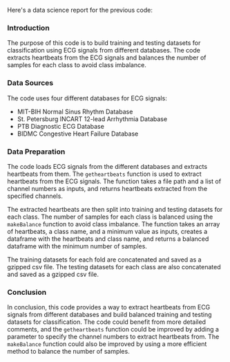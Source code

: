 Here's a data science report for the previous code:

### Introduction
The purpose of this code is to build training and testing datasets for classification using ECG signals from different databases. The code extracts heartbeats from the ECG signals and balances the number of samples for each class to avoid class imbalance.

### Data Sources
The code uses four different databases for ECG signals:
- MIT-BIH Normal Sinus Rhythm Database
- St. Petersburg INCART 12-lead Arrhythmia Database
- PTB Diagnostic ECG Database
- BIDMC Congestive Heart Failure Database

### Data Preparation
The code loads ECG signals from the different databases and extracts heartbeats from them. The `getheartbeats` function is used to extract heartbeats from the ECG signals. The function takes a file path and a list of channel numbers as inputs, and returns heartbeats extracted from the specified channels.

The extracted heartbeats are then split into training and testing datasets for each class. The number of samples for each class is balanced using the `makeBalance` function to avoid class imbalance. The function takes an array of heartbeats, a class name, and a minimum value as inputs, creates a dataframe with the heartbeats and class name, and returns a balanced dataframe with the minimum number of samples.

The training datasets for each fold are concatenated and saved as a gzipped csv file. The testing datasets for each class are also concatenated and saved as a gzipped csv file.

### Conclusion
In conclusion, this code provides a way to extract heartbeats from ECG signals from different databases and build balanced training and testing datasets for classification. The code could benefit from more detailed comments, and the `getheartbeats` function could be improved by adding a parameter to specify the channel numbers to extract heartbeats from. The `makeBalance` function could also be improved by using a more efficient method to balance the number of samples. 
